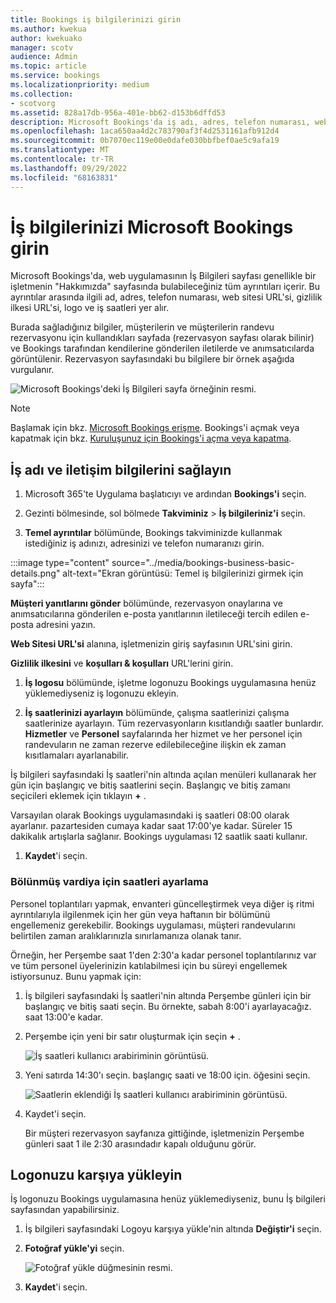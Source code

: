 ```yaml
---
title: Bookings iş bilgilerinizi girin
ms.author: kwekua
author: kwekuako
manager: scotv
audience: Admin
ms.topic: article
ms.service: bookings
ms.localizationpriority: medium
ms.collection:
- scotvorg
ms.assetid: 828a17db-956a-401e-bb62-d153b6dffd53
description: Microsoft Bookings'da iş adı, adres, telefon numarası, web sitesi URL'si, logosu ve iş saatleriyle Hakkımızda sayfanızı oluşturmak için bu yönergeleri izleyin.
ms.openlocfilehash: 1aca650aa4d2c783790af3f4d2531161afb912d4
ms.sourcegitcommit: 0b7070ec119e00e0dafe030bbfbef0ae5c9afa19
ms.translationtype: MT
ms.contentlocale: tr-TR
ms.lasthandoff: 09/29/2022
ms.locfileid: "68163831"
---
```

# <a name="enter-your-business-information-in-microsoft-bookings"></a>İş bilgilerinizi Microsoft Bookings girin

Microsoft Bookings'da, web uygulamasının İş Bilgileri sayfası genellikle bir işletmenin "Hakkımızda" sayfasında bulabileceğiniz tüm ayrıntıları içerir. Bu ayrıntılar arasında ilgili ad, adres, telefon numarası, web sitesi URL'si, gizlilik ilkesi URL'si, logo ve iş saatleri yer alır.

Burada sağladığınız bilgiler, müşterilerin ve müşterilerin randevu rezervasyonu için kullandıkları sayfada (rezervasyon sayfası olarak bilinir) ve Bookings tarafından kendilerine gönderilen iletilerde ve anımsatıcılarda görüntülenir. Rezervasyon sayfasındaki bu bilgilere bir örnek aşağıda vurgulanır.

   ![Microsoft Bookings'deki İş Bilgileri sayfa örneğinin resmi.](../media/bookings-business-info-2.png)

> [!NOTE]
> Başlamak için bkz. [Microsoft Bookings erişme](get-access.md). Bookings'i açmak veya kapatmak için bkz. [Kuruluşunuz için Bookings'i açma veya kapatma](turn-bookings-on-or-off.md).

## <a name="provide-business-name-and-contact-information"></a>İş adı ve iletişim bilgilerini sağlayın

1. Microsoft 365'te Uygulama başlatıcıyı ve ardından **Bookings'i** seçin.

1. Gezinti bölmesinde, sol bölmede **Takviminiz** > **İş bilgileriniz'i** seçin.

1. **Temel ayrıntılar** bölümünde, Bookings takviminizde kullanmak istediğiniz iş adınızı, adresinizi ve telefon numaranızı girin.

:::image type="content" source="../media/bookings-business-basic-details.png" alt-text="Ekran görüntüsü: Temel iş bilgilerinizi girmek için sayfa":::

**Müşteri yanıtlarını gönder** bölümünde, rezervasyon onaylarına ve anımsatıcılarına gönderilen e-posta yanıtlarının iletileceği tercih edilen e-posta adresini yazın.

**Web Sitesi URL'si** alanına, işletmenizin giriş sayfasının URL'sini girin.

**Gizlilik ilkesini** ve **koşulları & koşulları** URL'lerini girin.

1. **İş logosu** bölümünde, işletme logonuzu Bookings uygulamasına henüz yüklemediyseniz iş logonuzu ekleyin.

1. **İş saatlerinizi ayarlayın** bölümünde, çalışma saatlerinizi çalışma saatlerinize ayarlayın. Tüm rezervasyonların kısıtlandığı saatler bunlardır. **Hizmetler** ve **Personel** sayfalarında her hizmet ve her personel için randevuların ne zaman rezerve edilebileceğine ilişkin ek zaman kısıtlamaları ayarlanabilir.

İş bilgileri sayfasındaki İş saatleri'nin altında açılan menüleri kullanarak her gün için başlangıç ve bitiş saatlerini seçin. Başlangıç ve bitiş zamanı seçicileri eklemek için tıklayın **+** .

Varsayılan olarak Bookings uygulamasındaki iş saatleri 08:00 olarak ayarlanır. pazartesiden cumaya kadar saat 17:00'ye kadar. Süreler 15 dakikalık artışlarla sağlanır. Bookings uygulaması 12 saatlik saati kullanır.

1. **Kaydet**'i seçin.

### <a name="how-to-set-hours-for-a-split-shift"></a>Bölünmüş vardiya için saatleri ayarlama

Personel toplantıları yapmak, envanteri güncelleştirmek veya diğer iş ritmi ayrıntılarıyla ilgilenmek için her gün veya haftanın bir bölümünü engellemeniz gerekebilir. Bookings uygulaması, müşteri randevularını belirtilen zaman aralıklarınızla sınırlamanıza olanak tanır.

Örneğin, her Perşembe saat 1'den 2:30'a kadar personel toplantılarınız var ve tüm personel üyelerinizin katılabilmesi için bu süreyi engellemek istiyorsunuz. Bunu yapmak için:

1. İş bilgileri sayfasındaki İş saatleri'nin altında Perşembe günleri için bir başlangıç ve bitiş saati seçin. Bu örnekte, sabah 8:00'i ayarlayacağız. saat 13:00'e kadar.

1. Perşembe için yeni bir satır oluşturmak için seçin **+** .

   ![İş saatleri kullanıcı arabiriminin görüntüsü.](../media/bookings-split-shift-1.png)

1. Yeni satırda 14:30'ı seçin. başlangıç saati ve 18:00 için. öğesini seçin.

   ![Saatlerin eklendiği İş saatleri kullanıcı arabiriminin görüntüsü.](../media/bookings-split-shift-hours-1.png)

1. Kaydet'i seçin.

    Bir müşteri rezervasyon sayfanıza gittiğinde, işletmenizin Perşembe günleri saat 1 ile 2:30 arasındadır kapalı olduğunu görür.

## <a name="upload-your-logo"></a>Logonuzu karşıya yükleyin

İş logonuzu Bookings uygulamasına henüz yüklemediyseniz, bunu İş bilgileri sayfasından yapabilirsiniz.

1. İş bilgileri sayfasındaki Logoyu karşıya yükle'nin altında **Değiştir'i** seçin.

1. **Fotoğraf yükle'yi** seçin.

   ![Fotoğraf yükle düğmesinin resmi.](../media/bookings-upload-photo.png)

1. **Kaydet**'i seçin.
